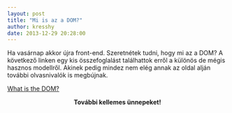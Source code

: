 ```yaml
---
layout: post
title: "Mi is az a DOM?"
author: kresshy
date: 2013-12-29 20:28:00
---
```


Ha vasárnap akkor újra front-end. Szeretnétek tudni, hogy mi az a DOM?
A következő linken egy kis összefoglalást találhattok erről a 
különös de mégis hasznos modellről. Akinek pedig mindez nem elég annak
az oldal alján további olvasnivalók is megbújnak.

[What is the DOM?](http://css-tricks.com/dom/)

<p style="text-align: center; font-weight: bold;">
    További kellemes ünnepeket!
</p>